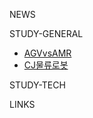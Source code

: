 NEWS


STUDY-GENERAL
- [AGVvsAMR]
- [CJ물류로봇]

STUDY-TECH


LINKS

[CJ물류로봇]: https://clomag.co.kr/writer/42
[AGVvsAMR]: http://www.msdkr.com/news/articleView.html?idxno=10353

